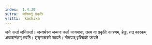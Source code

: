 ```yaml
---
index:  1.4.30
sutra:  जनिकर्तुः प्रकृतिः
vritti:  kashika 
---
```


जनेः कर्ता जनिकर्ता। जन्यर्थस्य जन्मनः कर्ता जायमानः, तस्य या प्रकृतिः कारणम्, हेतुः, तत् कारकम् अपादानंज्ञम् भवति। शृङ्गाच्छरो जायते। गोमयाद् वृश्चिको जायते।

